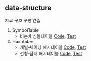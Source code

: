 ## data-structure
자료 구조 구현 연습

1. SymbolTable
    - 비순차 심볼테이블 [Code](https://github.com/kangjoshi/data-structure/blob/master/src/main/java/SequentialSymbolTable.java), [Test](https://github.com/kangjoshi/data-structure/blob/master/src/test/java/SequentialSymbolTableTest.java)
1. Hashtable
    - 개별-체이닝 해시테이블 [Code](https://github.com/kangjoshi/data-structure/blob/master/src/main/java/SeparateChainingHashtable.java), [Test](https://github.com/kangjoshi/data-structure/blob/master/src/test/java/SeparateChainingHashtableTest.java)
    - 선형-탐지 해시테이블 [Code](https://github.com/kangjoshi/data-structure/blob/master/src/main/java/SeparateChainingHashtable.java), [Test](https://github.com/kangjoshi/data-structure/blob/master/src/test/java/SeparateChainingHashtableTest.java)